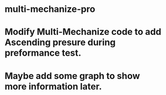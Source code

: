 # multi-mechanize-pro
# Modify Multi-Mechanize code to add Ascending presure during preformance test.
# Maybe add some graph to show more information later.